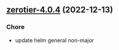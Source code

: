 

## [zerotier-4.0.4](https://github.com/truecharts/charts/compare/zerotier-4.0.3...zerotier-4.0.4) (2022-12-13)

### Chore

- update helm general non-major
  
  